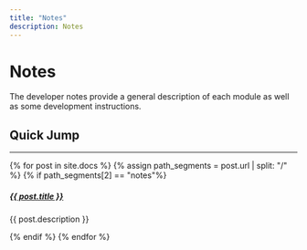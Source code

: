 ```yaml
---
title: "Notes"
description: Notes
---
```


# Notes

The developer notes provide a general description of each module as well as some development instructions.

## Quick Jump
<div class="section-index">
    <hr class="panel-line">
    {% for post in site.docs %}
        {% assign path_segments = post.url | split: "/" %}
        {% if path_segments[2] == "notes"%}
            <div class="entry">
            <h5><a href="{{ post.url | prepend: site.baseurl }}">{{ post.title }}</a></h5>
            <p>{{ post.description }}</p>
            </div>
        {% endif %}
    {% endfor %}
</div>